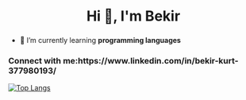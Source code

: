 <h1 align="center">Hi 👋, I'm Bekir</h1>
<h3 align="center"></h3>

- 🌱 I’m currently learning **programming languages**

<h3 align="left">Connect with me:https://www.linkedin.com/in/bekir-kurt-377980193/</h3>




[![Top Langs](https://github-readme-stats.vercel.app/api/top-langs/?username=BekirKurt&layout=compact)](https://github.com/BekirKurt/github-readme-stats)





<p align="left">
</p>
